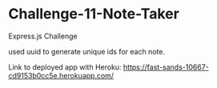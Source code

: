 # Challenge-11-Note-Taker
Express.js Challenge

used uuid to generate unique ids  for each note.


Link to deployed app with Heroku: https://fast-sands-10667-cd9153b0cc5e.herokuapp.com/